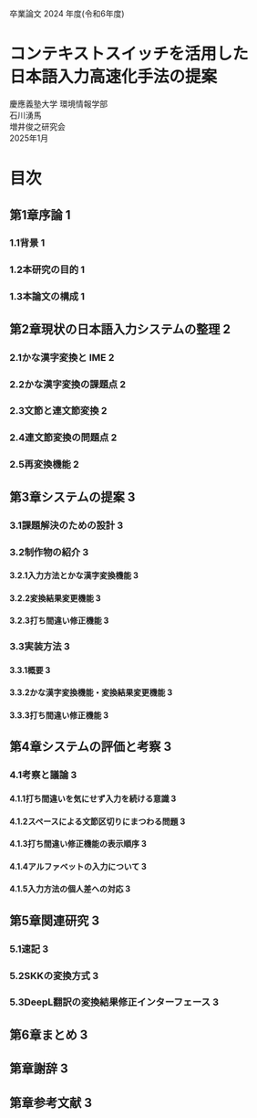 <div class="center mb-200px">
    卒業論⽂ 2024 年度(令和6年度)
</div>

<h1 class="center mb-200px">
    コンテキストスイッチを活用した<br>日本語入力高速化手法の提案
</h1>

<div class="center">
    慶應義塾大学 環境情報学部
    <br>
    石川湧馬
</div>

<div class="center">
    増井俊之研究会
    <br>
    2025年1月
</div>

<div class="page-break"></div>

# 目次

## 第1章序論<span class="right font-mid size-1"> 1 </span>

### 1.1背景<span class="right font-mid size-2"> 1 </span>

### 1.2本研究の目的<span class="right font-mid size-2"> 1 </span>

### 1.3本論文の構成<span class="right font-mid size-2"> 1 </span>

## 第2章現状の日本語入力システムの整理<span class="right font-mid size-1"> 2 </span>

### 2.1かな漢字変換と IME<span class="right font-mid size-2"> 2 </span>

### 2.2かな漢字変換の課題点<span class="right font-mid size-2"> 2 </span>

### 2.3文節と連文節変換<span class="right font-mid size-2"> 2 </span>

### 2.4連文節変換の問題点<span class="right font-mid size-2"> 2 </span>

### 2.5再変換機能<span class="right font-mid size-2"> 2 </span>

## 第3章システムの提案<span class="right font-mid size-1"> 3 </span>

### 3.1課題解決のための設計<span class="right font-mid size-2"> 3 </span>

### 3.2制作物の紹介<span class="right font-mid size-2"> 3 </span>

#### 3.2.1入力方法とかな漢字変換機能<span class="right font-mid size-3"> 3 </span>

#### 3.2.2変換結果変更機能<span class="right font-mid size-3"> 3 </span>

#### 3.2.3打ち間違い修正機能<span class="right font-mid size-3"> 3 </span>

### 3.3実装方法<span class="right font-mid size-2"> 3 </span>

#### 3.3.1概要<span class="right font-mid size-3"> 3 </span>

#### 3.3.2かな漢字変換機能・変換結果変更機能<span class="right font-mid size-3"> 3 </span>

#### 3.3.3打ち間違い修正機能<span class="right font-mid size-3"> 3 </span>

## 第4章システムの評価と考察<span class="right font-mid size-1"> 3 </span>

### 4.1考察と議論<span class="right font-mid size-2"> 3 </span>

#### 4.1.1打ち間違いを気にせず入力を続ける意識<span class="right font-mid size-3"> 3 </span>

#### 4.1.2スペースによる文節区切りにまつわる問題<span class="right font-mid size-3"> 3 </span>

#### 4.1.3打ち間違い修正機能の表⽰順序<span class="right font-mid size-3"> 3 </span>

#### 4.1.4アルファベットの⼊⼒について<span class="right font-mid size-3"> 3 </span>

#### 4.1.5⼊⼒⽅法の個⼈差への対応<span class="right font-mid size-3"> 3 </span>

## 第5章関連研究<span class="right font-mid size-1"> 3 </span>

### 5.1速記<span class="right font-mid size-2"> 3 </span>

### 5.2SKKの変換方式<span class="right font-mid size-2"> 3 </span>

### 5.3DeepL翻訳の変換結果修正インターフェース<span class="right font-mid size-2"> 3 </span>

## 第6章まとめ<span class="right font-mid size-1"> 3 </span>

## 第章謝辞<span class="right font-mid size-1"> 3 </span>

## 第章参考文献<span class="right font-mid size-1"> 3 </span>

